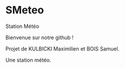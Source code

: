 # SMeteo
Station Météo


Bienvenue sur notre github !

Projet de KULBICKI Maximilien et BOIS Samuel.

Une station météo.
